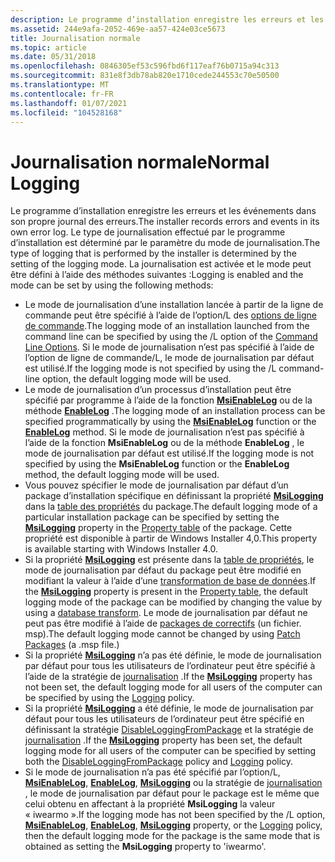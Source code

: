```yaml
---
description: Le programme d’installation enregistre les erreurs et les événements dans son propre journal des erreurs.
ms.assetid: 244e9afa-2052-469e-aa57-424e03ce5673
title: Journalisation normale
ms.topic: article
ms.date: 05/31/2018
ms.openlocfilehash: 0846305ef53c596fbd6f117eaf76b0715a94c313
ms.sourcegitcommit: 831e8f3db78ab820e1710cede244553c70e50500
ms.translationtype: MT
ms.contentlocale: fr-FR
ms.lasthandoff: 01/07/2021
ms.locfileid: "104528168"
---
```

# <a name="normal-logging"></a><span data-ttu-id="755f0-103">Journalisation normale</span><span class="sxs-lookup"><span data-stu-id="755f0-103">Normal Logging</span></span>

<span data-ttu-id="755f0-104">Le programme d’installation enregistre les erreurs et les événements dans son propre journal des erreurs.</span><span class="sxs-lookup"><span data-stu-id="755f0-104">The installer records errors and events in its own error log.</span></span> <span data-ttu-id="755f0-105">Le type de journalisation effectué par le programme d’installation est déterminé par le paramètre du mode de journalisation.</span><span class="sxs-lookup"><span data-stu-id="755f0-105">The type of logging that is performed by the installer is determined by the setting of the logging mode.</span></span> <span data-ttu-id="755f0-106">La journalisation est activée et le mode peut être défini à l’aide des méthodes suivantes :</span><span class="sxs-lookup"><span data-stu-id="755f0-106">Logging is enabled and the mode can be set by using the following methods:</span></span>

-   <span data-ttu-id="755f0-107">Le mode de journalisation d’une installation lancée à partir de la ligne de commande peut être spécifié à l’aide de l’option/L des [options de ligne de commande](command-line-options.md).</span><span class="sxs-lookup"><span data-stu-id="755f0-107">The logging mode of an installation launched from the command line can be specified by using the /L option of the [Command Line Options](command-line-options.md).</span></span> <span data-ttu-id="755f0-108">Si le mode de journalisation n’est pas spécifié à l’aide de l’option de ligne de commande/L, le mode de journalisation par défaut est utilisé.</span><span class="sxs-lookup"><span data-stu-id="755f0-108">If the logging mode is not specified by using the /L command-line option, the default logging mode will be used.</span></span>
-   <span data-ttu-id="755f0-109">Le mode de journalisation d’un processus d’installation peut être spécifié par programme à l’aide de la fonction [**MsiEnableLog**](/windows/desktop/api/Msi/nf-msi-msienableloga) ou de la méthode [**EnableLog**](installer-enablelog.md) .</span><span class="sxs-lookup"><span data-stu-id="755f0-109">The logging mode of an installation process can be specified programmatically by using the [**MsiEnableLog**](/windows/desktop/api/Msi/nf-msi-msienableloga) function or the [**EnableLog**](installer-enablelog.md) method.</span></span> <span data-ttu-id="755f0-110">Si le mode de journalisation n’est pas spécifié à l’aide de la fonction **MsiEnableLog** ou de la méthode **EnableLog** , le mode de journalisation par défaut est utilisé.</span><span class="sxs-lookup"><span data-stu-id="755f0-110">If the logging mode is not specified by using the **MsiEnableLog** function or the **EnableLog** method, the default logging mode will be used.</span></span>
-   <span data-ttu-id="755f0-111">Vous pouvez spécifier le mode de journalisation par défaut d’un package d’installation spécifique en définissant la propriété [**MsiLogging**](msilogging.md) dans la [table des propriétés](property-table.md) du package.</span><span class="sxs-lookup"><span data-stu-id="755f0-111">The default logging mode of a particular installation package can be specified by setting the [**MsiLogging**](msilogging.md) property in the [Property table](property-table.md) of the package.</span></span> <span data-ttu-id="755f0-112">Cette propriété est disponible à partir de Windows Installer 4,0.</span><span class="sxs-lookup"><span data-stu-id="755f0-112">This property is available starting with Windows Installer 4.0.</span></span>
-   <span data-ttu-id="755f0-113">Si la propriété [**MsiLogging**](msilogging.md) est présente dans la [table de propriétés](property-table.md), le mode de journalisation par défaut du package peut être modifié en modifiant la valeur à l’aide d’une [transformation de base de données](database-transforms.md).</span><span class="sxs-lookup"><span data-stu-id="755f0-113">If the [**MsiLogging**](msilogging.md) property is present in the [Property table](property-table.md), the default logging mode of the package can be modified by changing the value by using a [database transform](database-transforms.md).</span></span> <span data-ttu-id="755f0-114">Le mode de journalisation par défaut ne peut pas être modifié à l’aide de [packages de correctifs](patch-packages.md) (un fichier. msp).</span><span class="sxs-lookup"><span data-stu-id="755f0-114">The default logging mode cannot be changed by using [Patch Packages](patch-packages.md) (a .msp file.)</span></span>
-   <span data-ttu-id="755f0-115">Si la propriété [**MsiLogging**](msilogging.md) n’a pas été définie, le mode de journalisation par défaut pour tous les utilisateurs de l’ordinateur peut être spécifié à l’aide de la stratégie de [journalisation](logging.md) .</span><span class="sxs-lookup"><span data-stu-id="755f0-115">If the [**MsiLogging**](msilogging.md) property has not been set, the default logging mode for all users of the computer can be specified by using the [Logging](logging.md) policy.</span></span>
-   <span data-ttu-id="755f0-116">Si la propriété [**MsiLogging**](msilogging.md) a été définie, le mode de journalisation par défaut pour tous les utilisateurs de l’ordinateur peut être spécifié en définissant la stratégie [DisableLoggingFromPackage](disableloggingfrompackage.md) et la stratégie de [journalisation](logging.md) .</span><span class="sxs-lookup"><span data-stu-id="755f0-116">If the [**MsiLogging**](msilogging.md) property has been set, the default logging mode for all users of the computer can be specified by setting both the [DisableLoggingFromPackage](disableloggingfrompackage.md) policy and [Logging](logging.md) policy.</span></span>
-   <span data-ttu-id="755f0-117">Si le mode de journalisation n’a pas été spécifié par l’option/L, [**MsiEnableLog**](/windows/desktop/api/Msi/nf-msi-msienableloga), [**EnableLog**](installer-enablelog.md), [**MsiLogging**](msilogging.md) ou la stratégie de [journalisation](logging.md) , le mode de journalisation par défaut pour le package est le même que celui obtenu en affectant à la propriété **MsiLogging** la valeur « iwearmo ».</span><span class="sxs-lookup"><span data-stu-id="755f0-117">If the logging mode has not been specified by the /L option, [**MsiEnableLog**](/windows/desktop/api/Msi/nf-msi-msienableloga), [**EnableLog**](installer-enablelog.md), [**MsiLogging**](msilogging.md) property, or the [Logging](logging.md) policy, then the default logging mode for the package is the same mode that is obtained as setting the **MsiLogging** property to 'iwearmo'.</span></span>

 

 



